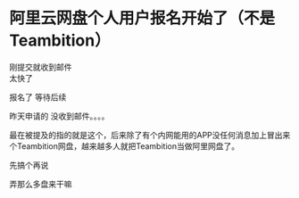 # 阿里云网盘个人用户报名开始了（不是Teambition）


刚提交就收到邮件<br />
太快了

报名了 等待后续

昨天申请的 没收到邮件。。。。

最在被提及的指的就是这个，后来除了有个内网能用的APP没任何消息加上冒出来个Teambition网盘，越来越多人就把Teambition当做阿里网盘了。

先搞个再说 

弄那么多盘来干嘛
